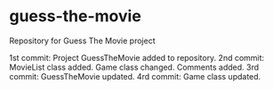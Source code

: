 # guess-the-movie
Repository for Guess The Movie project

1st commit: Project GuessTheMovie added to repository.
2nd commit: MovieList class added. Game class changed. Comments added.
3rd commit: GuessTheMovie updated.
4rd commit: Game class updated.
